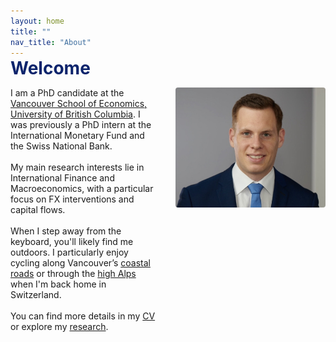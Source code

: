 ```yaml
---
layout: home
title: ""
nav_title: "About"
---
```


<div style="margin-top: -1em;">
  <span style="color: #0c246c; font-weight: bold; font-size: 2em;">
    Welcome
  </span>
</div>

<div class="intro-flex">
  <div class="intro-text">
    I am a PhD candidate at the <a href="https://economics.ubc.ca/" target="_blank" rel="noopener">Vancouver School of Economics, University of British Columbia</a>. I was previously a PhD intern at the International Monetary Fund and the Swiss National Bank.
    <br><br>
    My main research interests lie in International Finance and Macroeconomics, with a particular focus on FX interventions and capital flows.
    <br><br>
    When I step away from the keyboard, you'll likely find me outdoors. I particularly enjoy cycling along Vancouver’s <a href="#BCCycling">coastal roads</a> or through the <a href="#AlpsCycling">high Alps</a> when I'm back home in Switzerland.
    <br><br>
    You can find more details in my <a href="/cv">CV</a> or explore my <a href="/research">research</a>.
  </div>
  <img src="/assets/img/portrait.jpeg" alt="Portrait of Oliver Vogt" class="intro-img" />
</div>

<!-- Linked Pictures -->
<div id="AlpsCycling" style="display:none; position:fixed; z-index:1000; left:0; top:0; width:100vw; height:100vh; background:rgba(0,0,0,0.7); align-items:center; justify-content:center;">
  <div style="background:#fff; padding:2em; border-radius:8px; max-width:90vw; max-height:90vh; display:flex; flex-direction:column; align-items:center; position:relative;">
    <a href="#" style="position:absolute; top:0.5em; right:1em; font-size:2em; color:#0c246c; text-decoration:none; font-weight:bold;">&times;</a>
    <img src="/assets/img/Alps_cycling.jpeg" style="max-width:80vw; max-height:80vh; margin-bottom:0.5em;" />
    <div style="color:#444; font-size:1.1em; text-align:center;">Stelvio Pass, Italy</div>
  </div>
</div>
<div id="BCCycling" style="display:none; position:fixed; z-index:1000; left:0; top:0; width:100vw; height:100vh; background:rgba(0,0,0,0.7); align-items:center; justify-content:center;">
  <div style="background:#fff; padding:2em; border-radius:8px; max-width:90vw; max-height:90vh; display:flex; flex-direction:column; align-items:center; position:relative;">
    <a href="#" style="position:absolute; top:0.5em; right:1em; font-size:2em; color:#0c246c; text-decoration:none; font-weight:bold;">&times;</a>
    <img src="/assets/img/BC_cycling.jpeg" style="max-width:80vw; max-height:80vh; margin-bottom:0.5em;" />
    <div style="color:#444; font-size:1.1em; text-align:center;">Bowen Island, British Columbia</div>
  </div>
</div>

<!-- Add this CSS at the end of your index.md or in your main.scss -->
<style>
  #AlpsCycling:target {
    display: flex !important;
  }
  #BCCycling:target {
    display: flex !important;
  }
.intro-flex {
  display: flex;
  align-items: flex-start;
  margin-top: 1em;
  gap: 32px;
}
.intro-text {
  flex: 1;
  min-width: 0;
}
.intro-img {
  width: 240px;
  max-width: 90vw;
  height: auto;
  border-radius: 4px;
}
@media (max-width: 800px) {
  .intro-flex {
    flex-direction: column;
    align-items: center;
    gap: 16px;
  }
  .intro-img {
    order: -1;
    width: 70vw;
    max-width: 320px;
    margin-left: 0;
    margin-bottom: 1em;
  }
  .intro-text {
    width: 100%;
    text-align: left;
  }
}
</style>